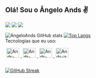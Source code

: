 <h2>Olá! Sou o Ângelo Ands ✌️</h2>

<div>
<a href="https://instagram.com/ands_aa" target="_blank"><img src="https://img.shields.io/badge/-Instagram-%23E4405F?style=for-the-badge&logo=instagram&logoColor=white" target="_blank"></a>
<a href = "mailto:contato@angeloandrade143.com"><img src="https://img.shields.io/badge/Gmail-D14836?style=for-the-badge&logo=gmail&logoColor=white" target="_blank"></a>
<a href="https://www.linkedin.com/in/seu-usuário-linkedln-aqui" target="_blank"><img src="https://img.shields.io/badge/-LinkedIn-%230077B5?style=for-the-badge&logo=linkedin&logoColor=white" target="_blank"></a>
</div> 

![AngeloAnds GitHub stats](https://github-readme-stats.vercel.app/api?username=AngelAnds&show_icons=true&theme=tokyonight)
[![Top Langs](https://github-readme-stats.vercel.app/api/top-langs/?username=AngelAnds&layout=compactlangs_count=7&theme=tokyonight)](https://github.com/AngelAnds/github-readme-stats)  
<p3>Tecnologias que eu uso: </p3>
<a href="https://github.com/AngelAnds">
    <div>
        <img hspace="4px" alt="Ands-Py" height="30" width="40" src="https://cdn.jsdelivr.net/gh/devicons/devicon/icons/python/python-original.svg" />
        <img hspace="4px" alt="Ands-css3" height="30" width="40" src="https://cdn.jsdelivr.net/gh/devicons/devicon/icons/css3/css3-original.svg" />
        <img hspace="4px" alt="Ands-html5" height="30" width="40" src="https://cdn.jsdelivr.net/gh/devicons/devicon/icons/html5/html5-original.svg" />
        <img hspace="4px" alt="Ands-js" height="30" width="40" src="https://cdn.jsdelivr.net/gh/devicons/devicon/icons/javascript/javascript-original.svg" />
    </div>
</a>

##

[![GitHub Streak](https://github-readme-streak-stats.herokuapp.com/?user=AngelAnds&show_icons=true&theme=tokyonight)](https://git.io/streak-stats)
